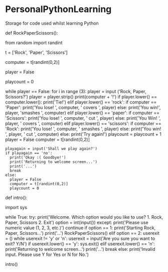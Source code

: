 # PersonalPythonLearning
Storage for code used whilst learning Python


def RockPaperScissors():

  from random import randint
 
  t = ['Rock', 'Paper', 'Scissors']
 
  computer = t[randint(0,2)]
 
  player = False
 
  playcount = 0
 
  while player == False:
    for i in range (3):
      player = input ('Rock, Paper, Scissors?')
      player = player.strip()
      print(computer + '!')
      if player.lower() == computer.lower():
        print('Tie!')
      elif player.lower() == 'rock':
        if computer == 'Paper':
          print('You lose! ', computer, ' covers ', player)
        else: print('You win!', player, 'smashes ', computer)
      elif player.lower() == 'paper':
        if computer == 'Scissors':
          print('You lose! ', computer, ' cut ', player)
        else: print('You Win! ', player, ' covers ', computer)
      elif player.lower() == 'scissors':
        if computer == 'Rock':
          print('You lose! ', computer, ' smashes ', player)
        else:
          print('You win! ', player, ' cut ', computer)
      else:
        print('Try again!')
      playcount = playcount + 1
      player = False
      computer = t[randint(0,2)]
    
    playagain = input('Shall we play again?')
    if playagain == 'no':
      print('Okay :( Goodbye!')
      print('Returning to welcome screen...')
      print('...')
      break
    else:
      player = False
      computer = t[randint(0,2)]
      playcount = 0

def intro():
 
  import sys
 
 
  while True:
    try:
      print('Welcome. Which option would you like to use? 1. Rock, Paper, Scissors 2. Exit')
      option = int(input())
    except:
      print('Please use numeric value (1, 2, 3, etc.)')
      continue
    if option == 1:
      print('Starting Rock, Paper, Scissors...')
      print('...')
      RockPaperScissors()
    elif option == 2:
      userexit = ()
      while userexit != 'y' or 'n':
        userexit = input('Are you sure you want to exit? Y/N')
        if userexit.lower() == 'y':
           sys.exit()
        elif userexit.lower() == 'n':
           print('Returning to welcome screen...')
           print('...')
           break
        else:
         print('Invalid input. Please use Y for Yes or N for No.')
    
intro()
      
